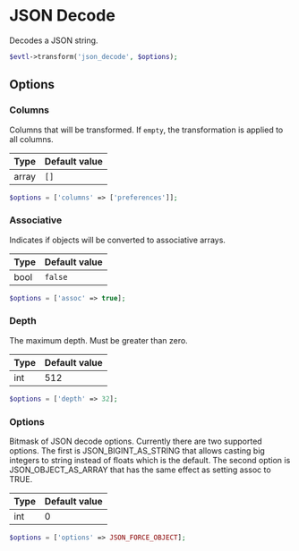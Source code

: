 # JSON Decode

Decodes a JSON string.

```php
$evtl->transform('json_decode', $options);
```


## Options

### Columns
Columns that will be transformed. If `empty`, the transformation is applied to all columns.

| Type | Default value |
|----- | ------------- |
| array | `[]` |

```php
$options = ['columns' => ['preferences']];
```

### Associative
Indicates if objects will be converted to associative arrays.

| Type | Default value |
|----- | ------------- |
| bool | `false` |

```php
$options = ['assoc' => true];
```

### Depth
The maximum depth. Must be greater than zero.

| Type | Default value |
|----- | ------------- |
| int | 512 |

```php
$options = ['depth' => 32];
```

### Options
Bitmask of JSON decode options. Currently there are two supported options. The first is JSON_BIGINT_AS_STRING that allows casting big integers to string instead of floats which is the default. The second option is JSON_OBJECT_AS_ARRAY that has the same effect as setting assoc to TRUE.

| Type | Default value |
|----- | ------------- |
| int | 0 |

```php
$options = ['options' => JSON_FORCE_OBJECT];
```
